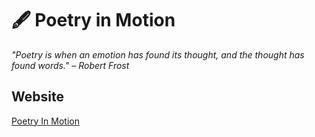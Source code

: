 # 🖋️ Poetry in Motion  

_"Poetry is when an emotion has found its thought, and the thought has found words." – Robert Frost_

## Website

[Poetry In Motion](https://vximoraes.github.io/poetry-in-motion/)
